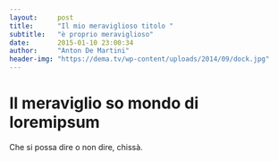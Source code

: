 ```yaml
---
layout:     post
title:      "Il mio meraviglioso titolo "
subtitle:   "è proprio meraviglioso" 
date:       2015-01-10 23:00:34
author:     "Anton De Martini"
header-img: "https://dema.tv/wp-content/uploads/2014/09/dock.jpg"
---
```


# Il meraviglio so mondo di loremipsum 

Che si possa dire o non dire, chissà. 